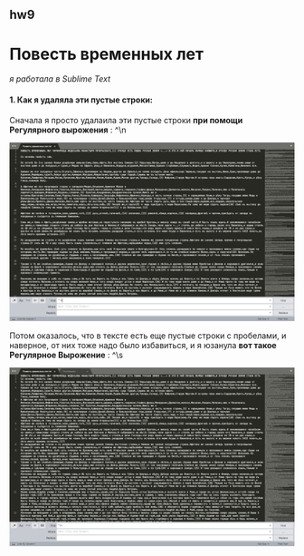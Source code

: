 ## hw9
# Повесть временных лет

*я работала в Sublime Text*

#### 1. Как я удаляла эти пустые строки:
Сначала я просто удалаила эти пустые строки **при помощи Регулярного вырожения** : ^\n

![task1](https://github.com/m1riada/hw9/blob/master/1.1.png)

Потом оказалось, что в тексте есть еще пустые строки с пробелами, и наверное, от них тоже надо было избавиться, и я юзанула **вот такое Регулярное Вырожение** : ^\s

![task1](https://github.com/m1riada/hw9/blob/master/1.2.png)
